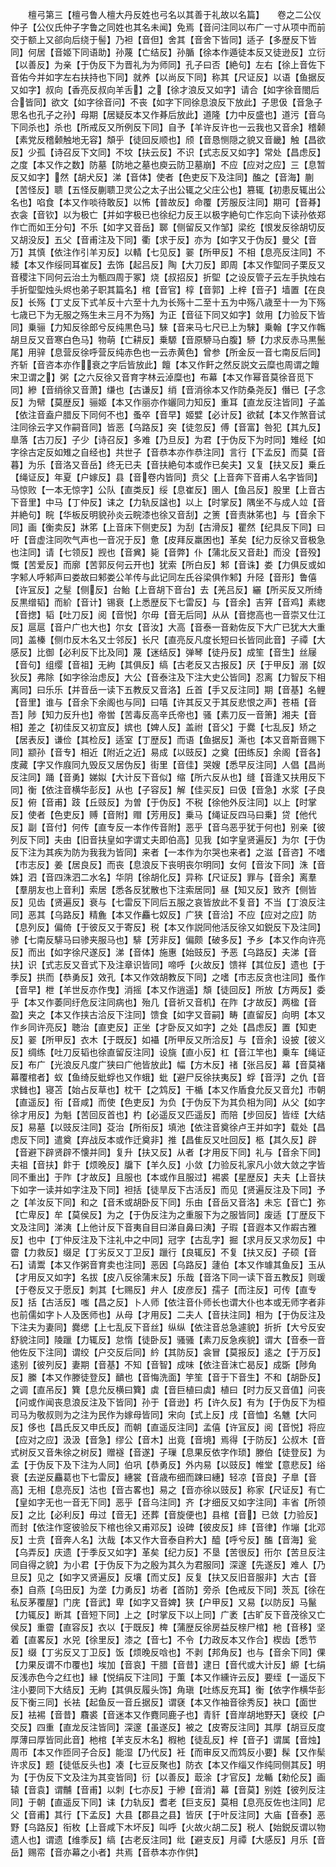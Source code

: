 <!-- { "loadSidebar": true } -->
　　檀弓第三【檀弓鲁人檀大丹反姓也弓名以其善于礼故以名篇】　　卷之二公仪仲子【公仪氏仲子字鲁之同姓也其名未闻】免焉【音问注同以布广一寸从项中而前交于额上又郤向后绕于髻】乃袒【音但】舍其【音舍下皆同】适子【多歴反下皆同】何居【音姬下同语助】孙蔑【亡结反】孙腯【徐本作遁徒本反又徒逊反】立衍【以善反】为亲【于伪反下为晋礼为为师同】孔子曰否【絶句】左右【徐上音佐下音佑今并如字左右扶持也下同】就养【以尚反下同】称其【尺证反】以语【鱼据反又如字】叔向【香亮反叔向羊舌】之【徐才浪反又如字】请合【如字徐音閤后合皆同】欲文【如字徐音问】不丧【如字下同徐息浪反下放此】子思伋【音急子思名也孔子之孙】母期【居疑反本又作朞后放此】道隆【力中反盛也】道污【音乌下同杀也】杀也【所戒反又所例反下同】自予【羊许反许也一云我也又音余】稽颡【素党反稽颡触地无容】頽乎【徒回反顺也】颀【音恳恻隠之貌又音畿】触【昌欲反】少孤【诗召反下文同】不坟【扶云反】不识【式志反又如字】常处【昌虑反】之度【本又作之数】防墓【防地之墓也庾云防卫墓崩】不应【应对之应】三【息暂反又如字】然【胡犬反】涕【音体】使者【色吏反下及注同】醢之【音海】蒯【苦怪反】聩【五怪反蒯聩卫灵公之太子出公辄之父庄公也】篡辄【初患反辄出公名也】啗食【本又作啖待敢反】以怖【普故反】命覆【芳服反注同】期可【音朞】衣衾【音钦】以为极亡【并如字极已也徐纪力反王以极字絶句亡作忘向下读孙依郑作亡而如王分句】不乐【如字又音岳】郰【侧留反又作邹】梁纥【恨发反徐胡切反又胡没反】五父【音甫注及下同】衢【求于反】亦为【如字又于伪反】曼父【音万】其慎【依注作引羊刃反】以輤【七见反】翣【所甲反】不相【息亮反注同】不緌【本又作绥同耳崔反】去饰【起吕反】陶【大刀反】即周【本又作堲同子栗反又音稷注下同何云治土为甎四周于冢】烧【叔招反】折堲【之设反管子云左手执烛右手折堲堲烛头烬也弟子职其篇名】棺【音官】椁【音郭】上梓【音子】墙置【在良反】长殇【丁丈反下式羊反十六至十九为长殇十二至十五为中殇八歳至十一为下殇七歳已下为无服之殇生未三月不为殇】为正【音征下同又如字】敛用【力验反下皆同】乗骊【力知反徐郎兮反纯黒色马】騋【音来马七尺已上为騋】乗翰【字又作鶾胡旦反又音寒白色马】物萌【亡耕反】乗騵【音原駵马白腹】駵【力求反赤马黒鬛尾】用骍【息营反徐呼营反纯赤色也一云赤黄色】曾参【所金反一音七南反后同】齐斩【音咨本亦作衰之字后皆放此】饘【本又作飦之然反説文云糜也周谓之饘宋卫谓之】粥【之六反徐又音育字林云淖糜也】布幕【本又作幂音莫徐音觅下同】縿【音绡徐又音萧】缣也【古谦反】绡【音消徐本又作防桑尧反】僭已【子念反】为幦【莫歴反】骊姬【本又作丽亦作孋同力知反】重耳【直龙反注皆同】子盖【依注音盍户腊反下同何不也】蚤卒【音早】姬嬖【必计反】欲弑【本又作煞音试注同徐云字又作嗣音同】皆恶【乌路反】突【徒忽反】傅【音富】咎犯【其九反】臯落【古刀反】子少【诗召反】多难【乃旦反】为君【于伪反下为时同】雉经【如字徐古定反如雉之自经也】共世子【音恭本亦作恭注同】言行【下孟反】而莫【音暮】为乐【音洛又音岳】终无已夫【音扶絶句本或作已矣夫】又复【扶又反】乗丘【绳证反】年夏【户嫁反】县【音卷内皆同】贲父【上音奔下音甫人名字皆同】马惊败【一本无惊字】公队【直类反】绥【息崔反】圉人【鱼吕反】股里【上音古下音里】中马【丁仲反】诔之【力轨反諡也】以上【时掌反】隅坐不与成人竝【音并絶句】睆【华板反明貌孙炎云睆漆也徐又音刮】之箦【音责牀笫也】与【音余下同】画【衡卖反】牀笫【上音床下侧吏反】为刮【古滑反】瞿然【纪具反下同】曰吁【音虚注同吹气声也一音况于反】惫【皮拜反羸困也】革矣【纪力反徐又音极急也注同】请【七领反】觊也【音兾】毙【音弊】仆【蒲北反又音赴】而没【音殁】慨【苦爱反】而廓【苦郭反何云开也】犹索【所白反】邾【音诛】娄【力俱反或如字邾人呼邾声曰娄故曰邾娄公羊传与此记同左氏谷梁俱作邾】升陉【音形】鲁僖【许冝反】之髽【侧反】台鲐【上音胡下音台】去【羌吕反】纚【所买反又所绮反黒缯韬】而紒【音计】锡衰【上悉歴反下七雷反】与【音余】吉笄【音鸡】素緫【音揔】韬【吐刀反】阅【音悦】尔毋【音无后同】从从【音揔高也一音崇又仕江反】扈扈【音户广也大也】尔女【音汝】大高【音泰一音勑佐反下大广已犹大大重同】盖榛【侧巾反木名又士邻反】长尺【直亮反凡度长短曰长皆同此音】子禫【大感反】比御【必利反下比及同】蔑【迷结反】弹琴【徒丹反】成笙【音生】丝屦【音句】组缨【音祖】无絇【其俱反】缟【古老反又古报反】厌【于甲反】溺【奴狄反】弗除【如字徐治虑反】大公【音泰注及下注大史公皆同】忍离【力智反下相离同】曰乐乐【并音岳一读下五教反又音洛】丘首【手又反注同】期【音基】名鲤【音里】谁与【音余下余阁也与同】曰嘻【许其反又于其反悲恨之声】苍梧【音吾】陟【知力反升也】帝喾【苦毒反高辛氏帝也】骚【素刀反一音箫】湘夫【音相】差之【初佳反又初宜反】嫔也【婢人反】盖祔【音父】于爨【七乱反】矫之【居表反】谦俭【其检反】适室【丁歴反】而语【鱼据反】澌也【本又音斯音赐下同】颛孙【音专】相近【附近之近】易成【以豉反】之奠【田练反】余阁【音各】庋藏【字又作庪同九毁反又居伪反】街里【音佳】哭嫂【悉早反注同】人倡【昌尚反注同】踊【音勇】娣姒【大计反下音似】缩【所六反从也】缝【音逢又扶用反下同】衡【依注音横华彭反】从也【子容反】解【佳买反】曰伋【音急】水浆【子良反】俯【音甫】跂【丘豉反】为曽【于伪反】不税【徐他外反注同】以上【时掌反】使者【色吏反】赙【音附】赗【芳用反】乗马【绳证反四马曰乗】贷【他代反】副【音付】何传【直专反一本作传音附】恶乎【音乌恶乎犹于何也】别亲【彼列反下同】夫由【旧音扶皇如字谓丈夫即伯高】见我【如字皇贤遍反】为尔【于伪反下注为其疾为防为我我为皆同】来者【一本作为尔哭也来者】之滋【音咨】不嗜【市志反】姜【居良反】而丧【息浪反下丧明丧尔明同】女何【音汝下同】洙【音姝】泗【音四洙泗二水名】华阴【徐胡化反】异称【尺证反】罪与【音余】离羣【羣朋友也上音利】索居【悉各反犹散也下注索居同】昼【知又反】致齐【侧皆反】见齿【贤遍反】衰与【七雷反下同后五服之哀皆放此不复音】不当【丁浪反注同】恶其【乌路反】精麁【本又作麤七奴反】广狭【音洽】不应【应对之应】防【息列反】偏倚【于彼反又于寄反】税【本又作説同他活反徐又如鋭反下及注同】骖【七南反騑马曰骖夹服马也】騑【芳非反】偏颇【破多反】予乡【本又作向许亮反】而出【如字徐尺遂反】涕【音体】施惠【始豉反】予恶【乌路反】夫涕【音扶】识【式志反又音式下及注章识皆同】啼呼【火故反】馈祥【其位反】遗也【于季反】拱而【恭勇反】效孔【本又作效胡教反下同】之嗜【市志反贪也注同】蚤作【音早】枻【羊世反亦作曳】消摇【本又作逍遥】頽【徒回反】所放【方两反】委乎【本又作萎同纡危反注同病也】殆几【音祈又音机】在阼【才故反】两楹【音盈】夹之【本又作挟古洽反下注同】馈食【如字又音嗣】畴【直留反】向明【本又作乡同许亮反】聴治【直吏反】正坐【才卧反又如字】之处【昌虑反】置【知吏反】翣【所甲反】衣木【于既反】如襵【所甲反又所洽反】与【音余】设披【彼义反】绸练【吐刀反韬也徐直留反注同】设旐【直小反】杠【音江竿也】乗车【绳证反】布广【光浪反凡度广狭曰广他皆放此】幅【方木反】禇【张吕反】幕【音莫褚幕覆棺者】蚁【鱼绮反蚍蜉也又作蛾】蚍【避尸反徐扶夷反】蜉【音浮】之仇【音求雠也】寝苫【始占反草也】枕干【之鸩反】干楯【本又作盾食允反又音允】市朝【直遥反】衔【音咸】而使【色吏反】为负【于伪反下为其负相为同】从父【如字徐才用反】为魁【苦回反首也】杓【必遥反又匹遥反】而陪【步回反】皆绖【大结反】易墓【以豉反注同】芟治【所衔反】填池【依注音奠徐卢王并如字】载处【昌虑反下同】遣奠【弃战反本或作迁奠非】推【昌隹反又吐回反】柩【其久反】辟【音避下辟贤辟不懐并同】复升【扶又反】从者【才用反下同】礼与【音余下同】夫祖【音扶】飰于【烦晚反】牖下【羊久反】小敛【力验反礼家凡小敛大敛之字皆同不重出】于阼【才故反】且服也【本或作且服过】裼裘【星歴反】夫夫【上音扶下如字一读并如字注及下同】袒括【徒旱反下古活反】而见【贤遍反注及下同】予之【羊汝反下同】和之【音禾或胡卧反下同】乐由【音岳又音洛】未忘【音亡】弥【亡卑反】牟【莫侯反】为之【于伪反注为之重服下为之服皆同】废适【丁歴反下文及注同】涕洟【上他计反下音夷自目曰涕自鼻曰洟】子瑕【音遐本又作嘏古雅反】也中【丁仲反注及下注礼中之中同】冠字【古乱字】掘【求月反又求勿反】中霤【力救反】缀足【丁劣反又丁卫反】躐行【良辄反】不复【扶又反】子硕【音石】请鬻【本又作粥音育卖也注同】恶因【乌路反】蘧伯【本又作璩其鱼反】玉从【才用反又如字】名拔【皮八反徐蒲末反】乐哉【音洛下同一读下音五教反】则瑗【于卷反又于愿反】刺其【七赐反】弁人【皮彦反】孺子【而注反】可传【直专反】括【古活反】嗤【昌之反】卜人师【依注音仆师长也谓大仆也本或无师字者非也前儒如字卜人及医师也】从母【才用反】二夫人【音扶注同】相为【于伪反注及下注夫为妻同】爨缌【上七乱反下音丝】纵纵【依注音总急遽貌】折折【大兮反安舒貌注同】陵躐【力辄反】怠惰【徒卧反】骚骚【素刀反急疾貌】谓大【音泰一音他佐反下注同】谓绞【户交反后同】紟【其防反】衾冒【莫报反】逺之【于万反】逺别【彼列反】妻期【音基】不知【音智】成味【依注音沫亡曷反】成斲【陟角反】縢【本又作滕徒登反】靧也【音悔洗面】竽笙【音于下音生】不和【胡卧反】之调【直吊反】簨【息允反横曰簨】虡【音巨植曰虡】植曰【时力反又音值】问丧【问或作闻丧息浪反注及下皆同】孙于【音逊】朽【许久反】有为【于伪反下为桓司马为敬叔则为之注为民作为嫁母皆同】宋向【式上反】戌【音恤】名魋【大冋反】侈也【昌氏反又申氏反】而朝【直遥反注同】孟僖【许冝反】阅【音悦】将应【应对之应】汲汲【音急】缪公【音木】出竟【音境】焉得【于防反】公叔木【音式树反又音朱徐之树反】赠襚【音遂】子璅【息果反依字作琐】滕伯【徒登反】为孟【于伪反下及下注为人同】伯巩【恭勇反】外内易【以豉反】帷堂【意悲反】绤衰【去逆反麤葛也下七雷反】繐裳【音歳布细而踈曰繐】轻凉【音良】子臯【音高】无相【息亮反】沽也【音古畧也】易之【音亦徐以豉反】称家【尺证反】有亡【皇如字无也一音无下同】恶乎【音乌注同】齐【才细反又如字注同】丰省【所领反】之比【必利反】毋过【音无】还葬【音旋便也】县棺【音】已敛【力验反】而封【依注作窆彼验反下棺也徐又甫邓反】设碑【彼皮反】繂【音律】作塴【北邓反】士贲【音奔人名】汏哉【本又作大音泰自矜大】醯【呼兮反】醢【音海】瓮【乌弄反】庆遗【于季反又如字】革矣【纪力反】不垦【苦很反】衎尔【苦旦反注同自得之貌】为小君【于伪反下为之殷为其久为君服同】深邃【先遂反】难人【乃旦反】见之【如字又贤遍反】反壤【而丈反】反复【扶又反旧音服非】大古【音泰】自燕【乌田反】为垄【力勇反】坊者【首防】旁杀【色戒反下同】茨瓦【徐在私反茅覆屋】门庑【音武】卑【如字又音婢】狭【户甲反】又易【以防反】马鬣【力辄反】断其【音短下同】上之【时掌反下以上同】广袤【古旷反下音茂徐又亡侯反】重霤【直容反】衣以【于既反】椑【蒲歴反徐房益反榇尸棺】杝【音移】坚着【直畧反】水兕【徐里反】漆之【音七】不令【力政反本又作合】楔齿【悉节反】缀【丁劣反又丁卫反】饭【烦晚反唅也】不剥【邦角反】也与【音余下同】倮【力果反谓不巾覆也】埃加【音哀】干腊【音昔】逮日【音代或大计反】縓【七绢反浅赤色今之红也】縁【悦绢反下注同】于薫【本又作纁许云反】要绖【一遥反下注小要同下大结反】无絇【其俱反履头饰】角瑱【吐练反充耳】衡【依字作横华彭反下衡三同】长袪【起鱼反一音丘据反】谓褎【本又作袖音徐秀反】袂口【面世反】袪裼【音昔】麛裘【音迷本又作麑同鹿子也】青豻【音岸胡地野天】褎绞【户交反】四重【直龙反注皆同】深邃【虽遂反】被之【皮寄反注同】其厚【胡豆反度厚薄曰厚皆同此音】杝棺【羊支反木名】椵杝【徒乱反】梓【音子】谓属【音烛】周帀【本又作匝同子合反】能湿【乃代反】衽【而审反又而鸩反小要】髹【又作髤许求反】题【徒低反头也】凑【七豆反聚也】防衣【本又作缁又作纯同侧其反】明为【于伪反下文及注为其变皆同】衍【以善反】菆涂【才官反】龙輴【勑伦反】画辕【音袁】谓黼【音甫】以刺【七亦反】于縿【音消】幕【音莫】别姓【彼列反注同】于朝【直遥反下同】诔【力轨反】耆老【巨支反】莫相【息亮反佐也注同】尼父【音甫】其行【下孟反】大县【郡县之县】皆厌【于叶反注同】大庙【音泰】恶野【乌路反】衔枚【上音咸下木坏反】叫呼【火故火胡二反】税人【始鋭反谓以物遗人也】谓遗【维季反】缟【古老反注同】纰【避支反】月禫【大感反】月乐【音岳】赐帟【音亦幕之小者】共焉【音恭本亦作供】
